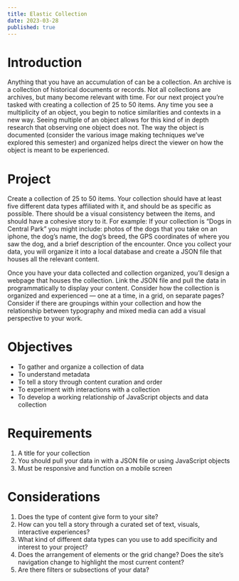 ```yaml
---
title: Elastic Collection
date: 2023-03-28
published: true
---
```


# Introduction

Anything that you have an accumulation of can be a collection. An archive is a collection of historical documents or records. Not all collections are archives, but many become relevant with time. For our next project you’re tasked with creating a collection of 25 to 50 items. Any time you see a multiplicity of an object, you begin to notice similarities and contexts in a new way. Seeing multiple of an object allows for this kind of in depth research that observing one object does not. The way the object is documented (consider the various image making techniques we’ve explored this semester) and organized helps direct the viewer on how the object is meant to be experienced.

# Project
Create a collection of 25 to 50 items. Your collection should have at least five different data types affiliated with it, and should be as specific as possible. There should be a visual consistency between the items, and should have a cohesive story to it. For example: If your collection is “Dogs in Central Park” you might include: photos of the dogs that you take on an iphone, the dog’s name, the dog’s breed, the GPS coordinates of where you saw the dog, and a brief description of the encounter. Once you collect your data, you will organize it into a local database and create a JSON file that houses all the relevant content. 

Once you have your data collected and collection organized, you’ll design a webpage that houses the collection. Link the JSON file and pull the data in programmatically to display your content. Consider how the collection is organized and experienced — one at a time, in a grid, on separate pages? Consider if there are groupings within your collection and how the relationship between typography and mixed media can add a visual perspective to your work.

# Objectives
- To gather and organize a collection of data 
- To understand metadata
- To tell a story through content curation and order
- To experiment with interactions with a collection
- To develop a working relationship of JavaScript objects and data collection

# Requirements
1. A title for your collection
2. You should pull your data in with a JSON file or using JavaScript objects
3. Must be responsive and function on a mobile screen


# Considerations
1. Does the type of content give form to your site?
2. How can you tell a story through a curated set of text, visuals, interactive experiences?
3. What kind of different data types can you use to add specificity and interest to your project?
4. Does the arrangement of elements or the grid change? Does the site’s navigation change to highlight the most current content?
5. Are there filters or subsections of your data?



